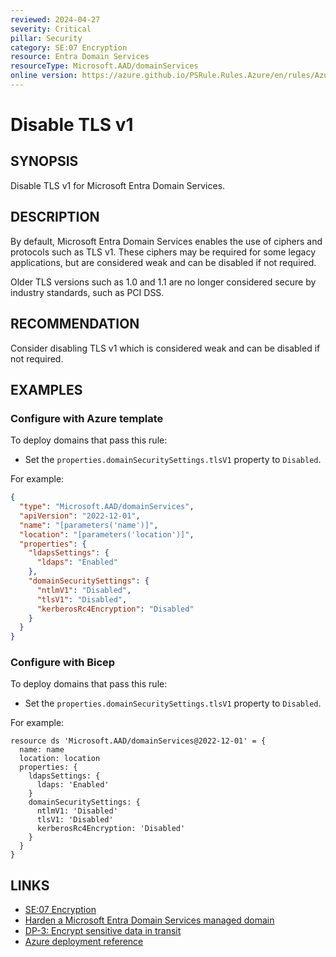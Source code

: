 ```yaml
---
reviewed: 2024-04-27
severity: Critical
pillar: Security
category: SE:07 Encryption
resource: Entra Domain Services
resourceType: Microsoft.AAD/domainServices
online version: https://azure.github.io/PSRule.Rules.Azure/en/rules/Azure.EntraDS.TLS/
---
```


# Disable TLS v1

## SYNOPSIS

Disable TLS v1 for Microsoft Entra Domain Services.

## DESCRIPTION

By default, Microsoft Entra Domain Services enables the use of ciphers and protocols such as TLS v1.
These ciphers may be required for some legacy applications, but are considered weak and can be disabled if not required.

Older TLS versions such as 1.0 and 1.1 are no longer considered secure by industry standards, such as PCI DSS.

## RECOMMENDATION

Consider disabling TLS v1 which is considered weak and can be disabled if not required.

## EXAMPLES

### Configure with Azure template

To deploy domains that pass this rule:

- Set the `properties.domainSecuritySettings.tlsV1` property to `Disabled`.

For example:

```json
{
  "type": "Microsoft.AAD/domainServices",
  "apiVersion": "2022-12-01",
  "name": "[parameters('name')]",
  "location": "[parameters('location')]",
  "properties": {
    "ldapsSettings": {
      "ldaps": "Enabled"
    },
    "domainSecuritySettings": {
      "ntlmV1": "Disabled",
      "tlsV1": "Disabled",
      "kerberosRc4Encryption": "Disabled"
    }
  }
}
```

### Configure with Bicep

To deploy domains that pass this rule:

- Set the `properties.domainSecuritySettings.tlsV1` property to `Disabled`.

For example:

```bicep
resource ds 'Microsoft.AAD/domainServices@2022-12-01' = {
  name: name
  location: location
  properties: {
    ldapsSettings: {
      ldaps: 'Enabled'
    }
    domainSecuritySettings: {
      ntlmV1: 'Disabled'
      tlsV1: 'Disabled'
      kerberosRc4Encryption: 'Disabled'
    }
  }
}
```

## LINKS

- [SE:07 Encryption](https://learn.microsoft.com/azure/well-architected/security/encryption)
- [Harden a Microsoft Entra Domain Services managed domain](https://learn.microsoft.com/entra/identity/domain-services/secure-your-domain)
- [DP-3: Encrypt sensitive data in transit](https://learn.microsoft.com/security/benchmark/azure/baselines/azure-active-directory-domain-services-security-baseline#dp-3-encrypt-sensitive-data-in-transit)
- [Azure deployment reference](https://learn.microsoft.com/azure/templates/microsoft.aad/domainservices)
